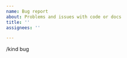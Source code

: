 ```yaml
---
name: Bug report
about: Problems and issues with code or docs
title: ''
assignees: ''

---
```


<!-- STOP

* If this is an issue with some sort of runtime mechanics, it probably belongs in https://sigs.k8s.io/controller-runtime instead
* If this is an issue with CRD generation or webhook config generation, it probably belongs in sigs.k8s.io/controller-tools instead
* If this is an issue with scaffolding, or is definitely a cross repository effort, it probably belongs here.

-->

<!-- 

Hiya!  Welcome to KubeBuilder!  For a smooth issue process, try to answer the following questions.
Don't worry if they're not all applicable; just try to include what you can :-)

If you need to include code snippets or logs, please put them in fenced code
blocks.  If they're super-long, please use the details tag like
<details><summary>super-long log</summary> lots of stuff </details>

-->

<!-- What broke (please include exact error messages if you can) -->

<!-- What did you expect to happen?  What do you think went wrong? -->

<!-- If you don't know what broke, but have a minimal reproducer, that would be super-helpful helpful! -->

<!--

What versions of software are you using?  Specifically, the following are often useful:

* go version
* kubebuilder version (`kubebuilder version`) and scaffolding version (check your `PROJECT` file)
* controller-runtime version (check your `go.mod` file)
* controller-tools version
* Kubernetes & kubectl versions (just run `kubectl version` against your API server)

-->

<!-- If this is actually about documentation, add `/kind documentation` below -->

/kind bug
